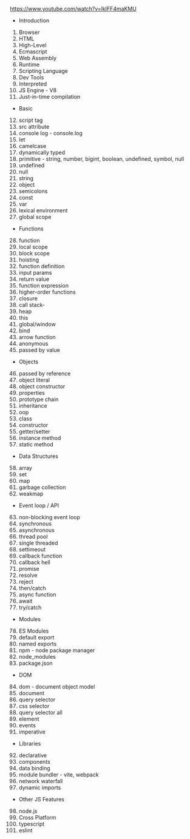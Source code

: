 https://www.youtube.com/watch?v=lkIFF4maKMU

- Introduction
1. Browser
2. HTML
3. High-Level
4. Ecmascript
5. Web Assembly
6. Runtime
7. Scripting Language
8. Dev Tools
9. Interpreted
10. JS Engine - V8
11. Just-in-time compilation

- Basic
12. script tag
13. src attribute
14. console log - console.log
15. let
16. camelcase
17. dynamically typed
18. primitive - string, number, bigint, boolean, undefined, symbol, null
19. undefined
20. null
21. string
22. object
23. semicolons
24. const
25. var
26. lexical environment
27. global scope

- Functions
28. function
29. local scope
30. block scope
31. hoisting
32. function definition
33. input params
34. return value
35. function expression
36. higher-order functions
37. closure
38. call stack-
39. heap
40. this
41. global/window
42. bind
43. arrow function
44. anonymous
45. passed by value

- Objects
46. passed by reference
47. object literal
48. object constructor
49. properties
50. prototype chain
51. inheritance
52. oop
53. class
54. constructor
55. getter/setter
56. instance method
57. static method

- Data Structures
58. array
59. set
60. map
61. garbage collection
62. weakmap

- Event loop / API
63. non-blocking event loop
64. synchronous
65. asynchronous
66. thread pool
67. single threaded
68. settimeout
69. callback function
70. callback hell
71. promise
72. resolve
73. reject
74. then/catch
75. async function
76. await
77. try/catch

- Modules
78. ES Modules
79. default export
80. named exports
81. npm - node package manager
82. node_modules
83. package.json

- DOM
84. dom - document object model
85. document
86. query selector
87. css selector
88. query selector all
89. element
90. events
91. imperative

- Libraries
92. declarative
93. components
94. data binding
95. module bundler - vite, webpack
96. network waterfall
97. dynamic imports

- Other JS Features
98. node.js
99. Cross Platform
100. typescript
101. eslint

